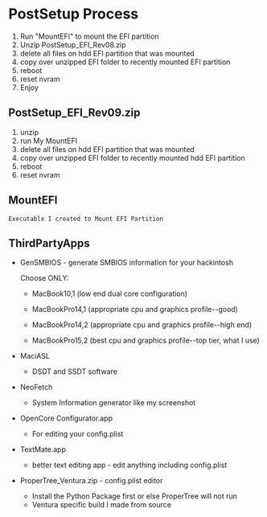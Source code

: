 # PostSetup Process

1) Run "MountEFI" to mount the EFI partition
2) Unzip PostSetup_EFI_Rev08.zip
4) delete all files on hdd EFI partition that was mounted
5) copy over unzipped EFI folder to recently mounted EFI partition
6) reboot
7) reset nvram
8) Enjoy

## PostSetup_EFI_Rev09.zip

1) unzip
2) run My MountEFI
3) delete all files on hdd EFI partition that was mounted
4) copy over unzipped EFI folder to recently mounted hdd EFI partition
5) reboot
6) reset nvram

## MountEFI
    Executable I created to Mount EFI Partition
    
## ThirdPartyApps

- GenSMBIOS - generate SMBIOS information for your hackintosh

	Choose ONLY:

	- MacBook10,1 (low end dual core configuration) 

	- MacBookPro14,1 (appropriate cpu and graphics profile--good)
 
	- MacBookPro14,2 (appropriate cpu and graphics profile--high end)
 
	- MacBookPro15,2 (best cpu and graphics profile--top tier, what I use)

- MaciASL 
    - DSDT and SSDT software

- NeoFetch 
    - System Information generator like my screenshot

- OpenCore Configurator.app 
    - For editing your config.plist

- TextMate.app
    - better text editing app - edit anything including config.plist

- ProperTree_Ventura.zip - config.plist editor
	- Install the Python Package first or else ProperTree will not run
	- Ventura specific build I made from source


